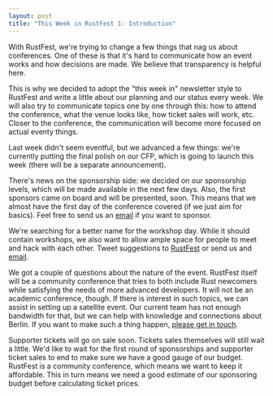 ```yaml
---
layout: post
title: "This Week in RustFest 1: Introduction"
---
```


With RustFest, we're trying to change a few things that nag us about conferences. One of these is that it's hard to communicate how an event works and how decisions are made. We believe that transparency is helpful here.

This is why we decided to adopt the "this week in" newsletter style to RustFest and write a little about our planning and our status every week. We will also try to communicate topics one by one through this: how to attend the conference, what the venue looks like, how ticket sales will work, etc. Closer to the conference, the communication will become more focused on actual eventy things.

Last week didn't seem eventful, but we advanced a few things: we're currently putting the final polish on our CFP, which is going to launch this week (there will be a separate announcement).

There's news on the sponsorship side: we decided on our sponsorship levels, which will be made available in the next few days. Also, the first sponsors came on board and will be presented, soon. This means that we almost have the first day of the conference covered (if we just aim for basics). Feel free to send us an [email](mailto:sponsor@rustfest.eu) if you want to sponsor.

We're searching for a better name for the workshop day. While it should contain workshops, we also want to allow ample space for people to meet and hack with each other. Tweet suggestions to [RustFest](https://twitter.com/rustfest) or send us and [email](mailto:team@rustfest.eu).

We got a couple of questions about the nature of the event. RustFest itself will be a community conference that tries to both include Rust newcomers while satisfying the needs of more advanced developers. It will not be an academic conference, though. If there is interest in such topics, we can assist in setting up a satellite event. Our current team has not enough bandwidth for that, but we can help with knowledge and connections about Berlin. If you want to make such a thing happen, [please get in touch](mailto:team@rustfest.eu).

Supporter tickets will go on sale soon. Tickets sales themselves will still wait a little. We'd like to wait for the first round of sponsorships and supporter ticket sales to end to make sure we have a good gauge of our budget. RustFest is a community conference, which means we want to keep it affordable. This in turn means we need a good estimate of our sponsoring budget before calculating ticket prices.
